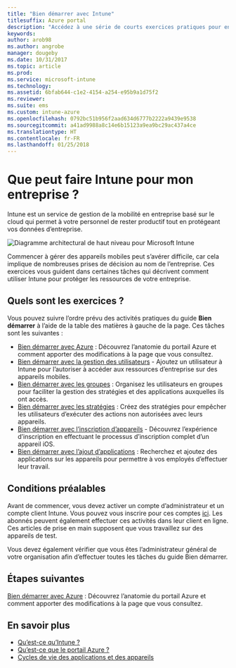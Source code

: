 ```yaml
---
title: "Bien démarrer avec Intune"
titlesuffix: Azure portal
description: "Accédez à une série de courts exercices pratiques pour en savoir plus sur Intune."
keywords: 
author: arob98
ms.author: angrobe
manager: dougeby
ms.date: 10/31/2017
ms.topic: article
ms.prod: 
ms.service: microsoft-intune
ms.technology: 
ms.assetid: 6bfab644-c1e2-4154-a254-e95b9a1d75f2
ms.reviewer: 
ms.suite: ems
ms.custom: intune-azure
ms.openlocfilehash: 0792bc51b956f2aad634d6777b2222a9439e9538
ms.sourcegitcommit: a41ad9988a8c14e6b15123a9ea9bc29ac437a4ce
ms.translationtype: HT
ms.contentlocale: fr-FR
ms.lasthandoff: 01/25/2018
---
```

# <a name="what-can-intune-do-for-my-company"></a>Que peut faire Intune pour mon entreprise ?

Intune est un service de gestion de la mobilité en entreprise basé sur le cloud qui permet à votre personnel de rester productif tout en protégeant vos données d’entreprise.

![Diagramme architectural de haut niveau pour Microsoft Intune](/intune/media/intunearchitecture.svg)

Commencer à gérer des appareils mobiles peut s’avérer difficile, car cela implique de nombreuses prises de décision au nom de l’entreprise. Ces exercices vous guident dans certaines tâches qui décrivent comment utiliser Intune pour protéger les ressources de votre entreprise.

## <a name="what-are-the-exercises"></a>Quels sont les exercices ?

Vous pouvez suivre l’ordre prévu des activités pratiques du guide __Bien démarrer__ à l’aide de la table des matières à gauche de la page. Ces tâches sont les suivantes :

* [Bien démarrer avec Azure](get-started-azure.md) : Découvrez l’anatomie du portail Azure et comment apporter des modifications à la page que vous consultez.
* [Bien démarrer avec la gestion des utilisateurs](get-started-users.md) - Ajoutez un utilisateur à Intune pour l’autoriser à accéder aux ressources d’entreprise sur des appareils mobiles.
* [Bien démarrer avec les groupes](get-started-groups.md) : Organisez les utilisateurs en groupes pour faciliter la gestion des stratégies et des applications auxquelles ils ont accès.
* [Bien démarrer avec les stratégies](get-started-policies.md) : Créez des stratégies pour empêcher les utilisateurs d’exécuter des actions non autorisées avec leurs appareils.
* [Bien démarrer avec l’inscription d’appareils](get-started-enroll.md) - Découvrez l’expérience d’inscription en effectuant le processus d’inscription complet d’un appareil iOS.
* [Bien démarrer avec l’ajout d’applications](get-started-apps.md) : Recherchez et ajoutez des applications sur les appareils pour permettre à vos employés d’effectuer leur travail.

## <a name="prerequisites"></a>Conditions préalables

Avant de commencer, vous devez activer un compte d’administrateur et un compte client Intune. Vous pouvez vous inscrire pour ces comptes [ici](https://portal.office.com/Signup/Signup.aspx?OfferId=40BE278A-DFD1-470a-9EF7-9F2596EA7FF9&dl=INTUNE_A&ali=1#0%20). Les abonnés peuvent également effectuer ces activités dans leur client en ligne. Ces articles de prise en main supposent que vous travaillez sur des appareils de test.

Vous devez également vérifier que vous êtes l’administrateur général de votre organisation afin d’effectuer toutes les tâches du guide Bien démarrer.

## <a name="next-steps"></a>Étapes suivantes

[Bien démarrer avec Azure](get-started-azure.md) : Découvrez l’anatomie du portail Azure et comment apporter des modifications à la page que vous consultez.

## <a name="learn-more"></a>En savoir plus

* [Qu’est-ce qu’Intune ?](introduction-intune.md)
* [Qu’est-ce que le portail Azure ?](what-is-intune.md)
* [Cycles de vie des applications et des appareils](introduction-device-app-lifecycles.md)
